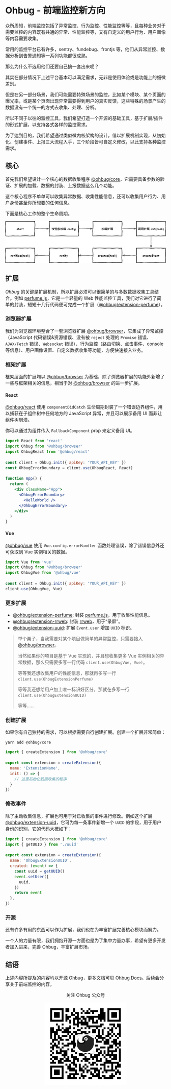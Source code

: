 # Ohbug - 前端监控新方向

众所周知，前端监控包括了异常监控、行为监控、性能监控等等，且每种业务对于需要监控的内容既有共通的异常、性能监控等，又有自定义的用户行为、用户画像等内容需要收集。

常用的监控平台已有许多，sentry、fundebug、frontjs 等，他们从异常监控、数据分析到告警通知等一系列功能都很成熟。

那么为什么不选用他们还要自己搞一套出来呢？

其实在部分情况下上述平台基本可以满足需求，无非是使用体验或是功能上的细微差别。

但是在另一部分场景，我们可能需要特殊场景的监控，比如某个模块、某个页面的曝光率，或是某个页面出现异常需要得到用户的真实反馈，这些特殊的场景产生的数据没有一个统一的方式去收集、处理、分析。

所以不同于以往的监控工具，我们希望打造一个开源的基础工具，基于扩展/插件的形式扩展，以支持各式各样的监控需求。

为了达到目的，我们希望通过类似微内核架构的设计，借以扩展机制实现，从初始化、创建事件、上报三大流程入手，三个阶段皆可自定义修改，以此支持各种监控需求。

## 核心

首先我们希望设计一个核心的数据收集程序 [@ohbug/core](https://github.com/ohbug-org/ohbug/tree/master/packages/ohbug-core)，它需要具备参数的验证、扩展的加载、数据的封装、上报数据这么几个功能。

这个核心程序不单单可以收集异常数据、收集性能信息，还可以收集用户行为、用户身份甚至你所想要的任何信息。

下面是核心工作的整个生命周期。

![flow](../images/flow.drawio.png)

## 扩展

*Ohbug* 的关键是扩展机制，所以扩展必须可以很简单的与多数数据收集工具结合。例如 [perfume.js](https://github.com/Zizzamia/perfume.js)，它是一个轻量的 Web 性能监控工具，我们对它进行了简单的封装，短短十几行代码便可完成一个扩展（[@ohbug/extension-perfume](https://github.com/ohbug-org/ohbug/tree/master/packages/ohbug-extension-perfume)）。

### 浏览器扩展

我们为浏览器环境整合了一套浏览器扩展 [@ohbug/browser](https://github.com/ohbug-org/ohbug/tree/master/packages/ohbug-browser)，它集成了异常监控（JavaScript 代码错误&资源错误、没有被 `reject` 处理的 `Promise` 错误、`AJAX/Fetch` 错误、`Websocket` 错误）、行为监控（路由切换、点击事件、console等信息）、用户画像设置、自定义数据收集等功能，方便快速接入业务。

### 框架扩展

框架层面的扩展均以 [@ohbug/browser](https://github.com/ohbug-org/ohbug/tree/master/packages/ohbug-browser) 为基础，除了浏览器扩展的功能外新增了一些与框架相关的信息，相当于对 [@ohbug/browser](https://github.com/ohbug-org/ohbug/tree/master/packages/ohbug-browser) 的进一步扩展。

#### React

[@ohbug/react](https://github.com/ohbug-org/ohbug/tree/master/packages/ohbug-react) 使用 `componentDidCatch` 生命周期封装了一个错误边界组件，用以捕获在子组件树中任何地方的 JavaScript 异常，并且可以展示备用 UI 而非让组件树崩溃。

你可以通过为组件传入 `FallbackComponent` prop 来定义备用 UI。

```jsx
import React from 'react'
import Ohbug from '@ohbug/browser'
import OhbugReact from '@ohbug/react'

const client = Ohbug.init({ apiKey: 'YOUR_API_KEY' })
const OhbugErrorBoundary = client.use(OhbugReact, React)

function App() {
  return (
    <div className="App">
      <OhbugErrorBoundary>
        <HelloWorld />
      </OhbugErrorBoundary>
    </div>
  )
}
```

#### Vue

[@ohbug/vue](https://github.com/ohbug-org/ohbug/tree/master/packages/ohbug-vue) 使用 `Vue.config.errorHandler` 函数处理错误，除了错误信息外还可获取到 Vue 实例相关的数据。

```javascript
import Vue from 'vue'
import Ohbug from '@ohbug/browser'
import OhbugVue from '@ohbug/vue'

const client = Ohbug.init({ apiKey: 'YOUR_API_KEY' })
client.use(OhbugVue, Vue)
```


### 更多扩展

- [@ohbug/extension-perfume](https://github.com/ohbug-org/ohbug/tree/master/packages/ohbug-extension-perfume): 封装 [perfume.js](https://github.com/Zizzamia/perfume.js)，用于收集性能信息。
- [@ohbug/extension-rrweb](https://github.com/ohbug-org/ohbug/tree/master/packages/ohbug-extension-rrweb): 封装 [rrweb](https://github.com/rrweb-io/rrweb)，用于“录屏”。
- [@ohbug/extension-uuid](https://github.com/ohbug-org/ohbug/tree/master/packages/ohbug-extension-uuid): 扩展 `Event.user` 增加 `UUID` 标识。

> 举个栗子，当我需要对某个项目做简单的异常监控，只需要接入 [@ohbug/browser](https://github.com/ohbug-org/ohbug/tree/master/packages/ohbug-browser)。
> 
> 当然如果你的项目是基于 Vue 实现的，并且想收集更多 Vue 实例相关的异常数据，那么只需要多写一行代码 `client.use(OhbugVue, Vue)`。
> 
> 等等我还想收集用户的性能信息，那就再多写一行 `client.use(OhbugExtensionPerfume)`
> 
> 等等我还想给用户加上唯一标识好区分，那就在多写一行 `client.use(OhbugExtensionUUID)`
> 
> 等等......

### 创建扩展

如果你有自己独特的需求，可以根据需要自行创建扩展。创建一个扩展非常简单：

```shell
yarn add @ohbug/core
```

```javascript
import { createExtension } from '@ohbug/core'

export const extension = createExtension({
  name: 'ExtensionName',
  init: () => {
    // 这里初始化数据收集的程序
  }
})
```

### 修改事件

除了主动收集信息，扩展也可用于对已收集的事件进行修改。例如这个扩展 [@ohbug/extension-uuid](https://github.com/ohbug-org/ohbug/tree/master/packages/ohbug-extension-uuid)，它可为每一条事件新增一个 `UUID` 的字段，用于用户身份的识别，它的代码大概如下：

```javascript
import { createExtension } from '@ohbug/core'
import { getUUID } from './uuid'

export const extension = createExtension({
  name: 'OhbugExtensionUUID',
  created: (event) => {
    const uuid = getUUID()
    event.setUser({
      uuid,
    })
    return event
  },
})
```

### 开源

还有许多有用的东西可以作为扩展，我们也在为丰富扩展完善核心模块而努力。

一个人的力量有限，我们拥抱开源一方面也是为了集中力量办事，希望有更多开发者加入进来，完善 Ohbug，丰富扩展市场。

## 结语

上述内容所提及的内容均以开源 [Ohbug](https://github.com/ohbug-org/ohbug)，更多文档可见 [Ohbug Docs](https://ohbug.net/docs/integration/Installation)。后续会分享关于前端监控的内容。

<div align="center">
  <p>关注 Ohbug 公众号</p>

  ![wechat](../images/wechat.jpg)
</div>